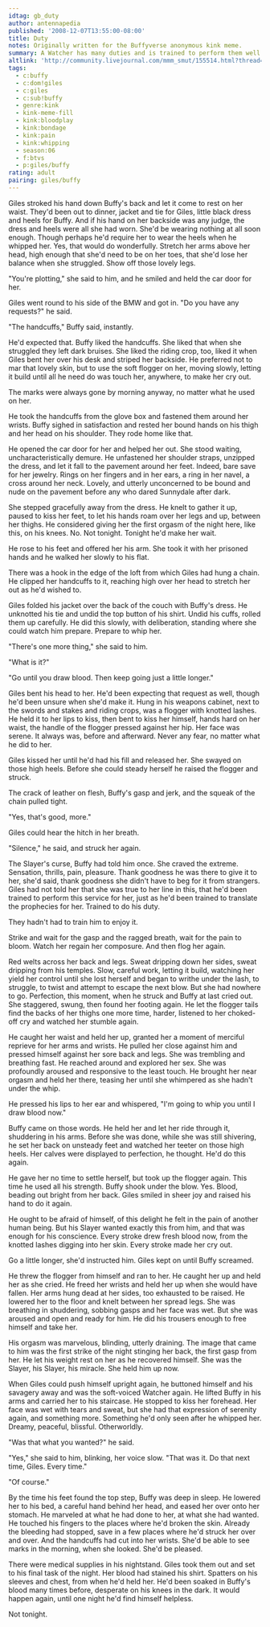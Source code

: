 ```yaml
---
idtag: gb_duty
author: antennapedia
published: '2008-12-07T13:55:00-08:00'
title: Duty
notes: Originally written for the Buffyverse anonymous kink meme.
summary: A Watcher has many duties and is trained to perform them well.
altlink: 'http://community.livejournal.com/mmm_smut/155514.html?thread=566650#t566650'
tags:
  - c:buffy
  - c:dom!giles
  - c:giles
  - c:sub!buffy
  - genre:kink
  - kink-meme-fill
  - kink:bloodplay
  - kink:bondage
  - kink:pain
  - kink:whipping
  - season:06
  - f:btvs
  - p:giles/buffy
rating: adult
pairing: giles/buffy
---
```

Giles stroked his hand down Buffy's back and let it come to rest on her waist. They'd been out to dinner, jacket and tie for Giles, little black dress and heels for Buffy. And if his hand on her backside was any judge, the dress and heels were all she had worn. She'd be wearing nothing at all soon enough. Though perhaps he'd require her to wear the heels when he whipped her. Yes, that would do wonderfully. Stretch her arms above her head, high enough that she'd need to be on her toes, that she'd lose her balance when she struggled. Show off those lovely legs.

"You're plotting," she said to him, and he smiled and held the car door for her. 

Giles went round to his side of the BMW and got in. "Do you have any requests?" he said.

"The handcuffs," Buffy said, instantly. 

He'd expected that. Buffy liked the handcuffs. She liked that when she struggled they left dark bruises. She liked the riding crop, too, liked it when Giles bent her over his desk and striped her backside. He preferred not to mar that lovely skin, but to use the soft flogger on her, moving slowly, letting it build until all he need do was touch her, anywhere, to make her cry out.

The marks were always gone by morning anyway, no matter what he used on her. 

He took the handcuffs from the glove box and fastened them around her wrists. Buffy sighed in satisfaction and rested her bound hands on his thigh and her head on his shoulder. They rode home like that.

He opened the car door for her and helped her out. She stood waiting, uncharacteristically demure. He unfastened her shoulder straps, unzipped the dress, and let it fall to the pavement around her feet. Indeed, bare save for her jewelry. Rings on her fingers and in her ears, a ring in her navel, a cross around her neck. Lovely, and utterly unconcerned to be bound and nude on the pavement before any who dared Sunnydale after dark. 

She stepped gracefully away from the dress. He knelt to gather it up, paused to kiss her feet, to let his hands roam over her legs and up, between her thighs. He considered giving her the first orgasm of the night here, like this, on his knees. No. Not tonight. Tonight he'd make her wait. 

He rose to his feet and offered her his arm. She took it with her prisoned hands and he walked her slowly to his flat.

There was a hook in the edge of the loft from which Giles had hung a chain. He clipped her handcuffs to it, reaching high over her head to stretch her out as he'd wished to.

Giles folded his jacket over the back of the couch with Buffy's dress. He unknotted his tie and undid the top button of his shirt. Undid his cuffs, rolled them up carefully. He did this slowly, with deliberation, standing where she could watch him prepare. Prepare to whip her. 

"There's one more thing," she said to him. 

"What is it?"

"Go until you draw blood. Then keep going just a little longer."

Giles bent his head to her. He'd been expecting that request as well, though he'd been unsure when she'd make it. Hung in his weapons cabinet, next to the swords and stakes and riding crops, was a flogger with knotted lashes. He held it to her lips to kiss, then bent to kiss her himself, hands hard on her waist, the handle of the flogger pressed against her hip. Her face was serene. It always was, before and afterward. Never any fear, no matter what he did to her. 

Giles kissed her until he'd had his fill and released her. She swayed on those high heels. Before she could steady herself he raised the flogger and struck.

The crack of leather on flesh, Buffy's gasp and jerk, and the squeak of the chain pulled tight. 

"Yes, that's good, more." 

Giles could hear the hitch in her breath.

"Silence," he said, and struck her again.

The Slayer's curse, Buffy had told him once. She craved the extreme. Sensation, thrills, pain, pleasure. Thank goodness he was there to give it to her, she'd said, thank goodness she didn't have to beg for it from strangers. Giles had not told her that she was true to her line in this, that he'd been trained to perform this service for her, just as he'd been trained to translate the prophecies for her. Trained to do his duty.

They hadn't had to train him to enjoy it. 

Strike and wait for the gasp and the ragged breath, wait for the pain to bloom. Watch her regain her composure. And then flog her again. 

Red welts across her back and legs. Sweat dripping down her sides, sweat dripping from his temples. Slow, careful work, letting it build, watching her yield her control until she lost herself and began to writhe under the lash, to struggle, to twist and attempt to escape the next blow. But she had nowhere to go. Perfection, this moment, when he struck and Buffy at last cried out. She staggered, swung, then found her footing again. He let the flogger tails find the backs of her thighs one more time, harder, listened to her choked-off cry and watched her stumble again. 

He caught her waist and held her up, granted her a moment of merciful reprieve for her arms and wrists. He pulled her close against him and pressed himself against her sore back and legs. She was trembling and breathing fast. He reached around and explored her sex. She was profoundly aroused and responsive to the least touch. He brought her near orgasm and held her there, teasing her until she whimpered as she hadn't under the whip.

He pressed his lips to her ear and whispered, "I'm going to whip you until I draw blood now."

Buffy came on those words. He held her and let her ride through it, shuddering in his arms. Before she was done, while she was still shivering, he set her back on unsteady feet and watched her teeter on those high heels. Her calves were displayed to perfection, he thought. He'd do this again.

He gave her no time to settle herself, but took up the flogger again. This time he used all his strength. Buffy shook under the blow. Yes. Blood, beading out bright from her back. Giles smiled in sheer joy and raised his hand to do it again.

He ought to be afraid of himself, of this delight he felt in the pain of another human being. But his Slayer wanted exactly this from him, and that was enough for his conscience. Every stroke drew fresh blood now, from the knotted lashes digging into her skin. Every stroke made her cry out. 

Go a little longer, she'd instructed him. Giles kept on until Buffy screamed.

He threw the flogger from himself and ran to her. He caught her up and held her as she cried. He freed her wrists and held her up when she would have fallen. Her arms hung dead at her sides, too exhausted to be raised. He lowered her to the floor and knelt between her spread legs. She was breathing in shuddering, sobbing gasps and her face was wet. But she was aroused and open and ready for him. He did his trousers enough to free himself and take her. 

His orgasm was marvelous, blinding, utterly draining. The image that came to him was the first strike of the night stinging her back, the first gasp from her. He let his weight rest on her as he recovered himself. She was the Slayer, his Slayer, his miracle. She held him up now.

When Giles could push himself upright again, he buttoned himself and his savagery away and was the soft-voiced Watcher again. He lifted Buffy in his arms and carried her to his staircase. He stopped to kiss her forehead. Her face was wet with tears and sweat, but she had that expression of serenity again, and something more. Something he'd only seen after he whipped her. Dreamy, peaceful, blissful. Otherworldly.

"Was that what you wanted?" he said.

"Yes," she said to him, blinking, her voice slow. "That was it. Do that next time, Giles. Every time."

"Of course."

By the time his feet found the top step, Buffy was deep in sleep. He lowered her to his bed, a careful hand behind her head, and eased her over onto her stomach. He marveled at what he had done to her, at what she had wanted. He touched his fingers to the places where he'd broken the skin. Already the bleeding had stopped, save in a few places where he'd struck her over and over. And the handcuffs had cut into her wrists. She'd be able to see marks in the morning, when she looked. She'd be pleased.

There were medical supplies in his nightstand. Giles took them out and set to his final task of the night. Her blood had stained his shirt. Spatters on his sleeves and chest, from when he'd held her. He'd been soaked in Buffy's blood many times before, desperate on his knees in the dark. It would happen again, until one night he'd find himself helpless.

Not tonight.
